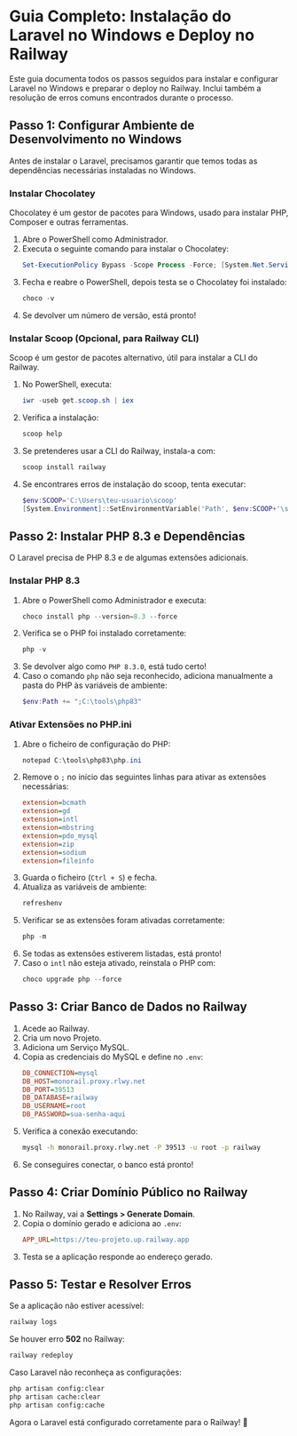 # Guia Completo: Instalação do Laravel no Windows e Deploy no Railway

Este guia documenta todos os passos seguidos para instalar e configurar Laravel no Windows e preparar o deploy no Railway. Inclui também a resolução de erros comuns encontrados durante o processo.

## Passo 1: Configurar Ambiente de Desenvolvimento no Windows

Antes de instalar o Laravel, precisamos garantir que temos todas as dependências necessárias instaladas no Windows.

### Instalar Chocolatey

Chocolatey é um gestor de pacotes para Windows, usado para instalar PHP, Composer e outras ferramentas.

1. Abre o PowerShell como Administrador.
2. Executa o seguinte comando para instalar o Chocolatey:
   ```powershell
   Set-ExecutionPolicy Bypass -Scope Process -Force; [System.Net.ServicePointManager]::SecurityProtocol = [System.Net.ServicePointManager]::SecurityProtocol -bor 3072; iex ((New-Object System.Net.WebClient).DownloadString('https://community.chocolatey.org/install.ps1'))
   ```
3. Fecha e reabre o PowerShell, depois testa se o Chocolatey foi instalado:
   ```powershell
   choco -v
   ```
4. Se devolver um número de versão, está pronto!

### Instalar Scoop (Opcional, para Railway CLI)

Scoop é um gestor de pacotes alternativo, útil para instalar a CLI do Railway.

1. No PowerShell, executa:
   ```powershell
   iwr -useb get.scoop.sh | iex
   ```
2. Verifica a instalação:
   ```powershell
   scoop help
   ```
3. Se pretenderes usar a CLI do Railway, instala-a com:
   ```powershell
   scoop install railway
   ```
4. Se encontrares erros de instalação do scoop, tenta executar:
   ```powershell
   $env:SCOOP='C:\Users\teu-usuario\scoop'
   [System.Environment]::SetEnvironmentVariable('Path', $env:SCOOP+'\shims;'+[System.EnvironmentVariableTarget]::User), [System.EnvironmentVariableTarget]::User)
   ```

## Passo 2: Instalar PHP 8.3 e Dependências

O Laravel precisa de PHP 8.3 e de algumas extensões adicionais.

### Instalar PHP 8.3

1. Abre o PowerShell como Administrador e executa:
   ```powershell
   choco install php --version=8.3 --force
   ```
2. Verifica se o PHP foi instalado corretamente:
   ```powershell
   php -v
   ```
3. Se devolver algo como `PHP 8.3.0`, está tudo certo!
4. Caso o comando `php` não seja reconhecido, adiciona manualmente a pasta do PHP às variáveis de ambiente:
   ```powershell
   $env:Path += ";C:\tools\php83"
   ```

### Ativar Extensões no PHP.ini

1. Abre o ficheiro de configuração do PHP:
   ```powershell
   notepad C:\tools\php83\php.ini
   ```
2. Remove o `;` no início das seguintes linhas para ativar as extensões necessárias:
   ```ini
   extension=bcmath
   extension=gd
   extension=intl
   extension=mbstring
   extension=pdo_mysql
   extension=zip
   extension=sodium
   extension=fileinfo
   ```
3. Guarda o ficheiro (`Ctrl + S`) e fecha.
4. Atualiza as variáveis de ambiente:
   ```powershell
   refreshenv
   ```
5. Verificar se as extensões foram ativadas corretamente:
   ```powershell
   php -m
   ```
6. Se todas as extensões estiverem listadas, está pronto!
7. Caso o `intl` não esteja ativado, reinstala o PHP com:
   ```powershell
   choco upgrade php --force
   ```

## Passo 3: Criar Banco de Dados no Railway

1. Acede ao Railway.
2. Cria um novo Projeto.
3. Adiciona um Serviço MySQL.
4. Copia as credenciais do MySQL e define no `.env`:
   ```ini
   DB_CONNECTION=mysql
   DB_HOST=monorail.proxy.rlwy.net
   DB_PORT=39513
   DB_DATABASE=railway
   DB_USERNAME=root
   DB_PASSWORD=sua-senha-aqui
   ```
5. Verifica a conexão executando:
   ```bash
   mysql -h monorail.proxy.rlwy.net -P 39513 -u root -p railway
   ```
6. Se conseguires conectar, o banco está pronto!

## Passo 4: Criar Domínio Público no Railway

1. No Railway, vai a **Settings > Generate Domain**.
2. Copia o domínio gerado e adiciona ao `.env`:
   ```ini
   APP_URL=https://teu-projeto.up.railway.app
   ```
3. Testa se a aplicação responde ao endereço gerado.

## Passo 5: Testar e Resolver Erros

Se a aplicação não estiver acessível:
```bash
railway logs
```

Se houver erro **502** no Railway:
```bash
railway redeploy
```

Caso Laravel não reconheça as configurações:
```bash
php artisan config:clear
php artisan cache:clear
php artisan config:cache
```

Agora o Laravel está configurado corretamente para o Railway! 🚀
